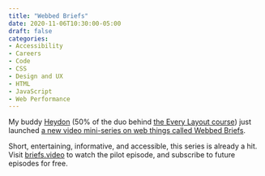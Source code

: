 ```yaml
---
title: "Webbed Briefs"
date: 2020-11-06T10:30:00-05:00
draft: false
categories:
- Accessibility
- Careers
- Code
- CSS
- Design and UX
- HTML
- JavaScript
- Web Performance
---
```


My buddy [Heydon](https://heydonworks.com/) (50% of the duo behind [the Every Layout course](https://every-layout.dev/)) just launched [a new video mini-series on web things called Webbed Briefs](https://briefs.video/).

Short, entertaining, informative, and accessible, this series is already a hit. Visit [briefs.video](https://briefs.video/) to watch the pilot episode, and subscribe to future episodes for free.